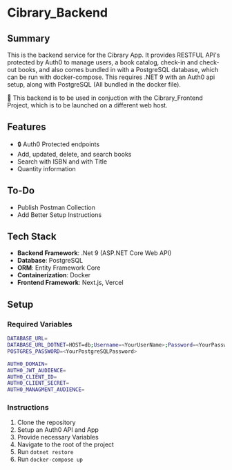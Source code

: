 # Cibrary_Backend

## Summary

This is the backend service for the Cibrary App. It provides RESTFUL APi's protected by Auth0 to manage users, a book catalog, check-in and check-out books, and also comes bundled in with a PostgreSQL database, which can be run with docker-compose. This requires .NET 9 with an Auth0 api setup, along with PostgreSQL (All bundled in the docker file).

:memo: This backend is to be used in conjuction with the Cibrary_Frontend Project, which is to be launched on a different web host.

## Features

- :lock: Auth0 Protected endpoints
- Add, updated, delete, and search books
- Search with ISBN and with Title
- Quantity information

## To-Do

- Publish Postman Collection
- Add Better Setup Instructions

## Tech Stack

- **Backend Framework**: .Net 9 (ASP.NET Core Web API)
- **Database**: PostgreSQL
- **ORM**: Entity Framework Core
- **Containerization**: Docker
- **Frontend Framework**: Next.js, Vercel

## Setup

### Required Variables

```bash
DATABASE_URL=
DATABASE_URL_DOTNET=HOST=db;Username=<YourUserName>;Password=<YourPassword>;Database=<YourDatabaseName>>
POSTGRES_PASSWORD=<YourPostgreSQLPassword>

AUTH0_DOMAIN=
AUTH0_JWT_AUDIENCE=
AUTH0_CLIENT_ID=
AUTH0_CLIENT_SECRET=
AUTH0_MANAGMENT_AUDIENCE=
```

### Instructions

1. Clone the repository
2. Setup an Auth0 API and App
3. Provide necessary Variables
4. Navigate to the root of the project
5. Run `dotnet restore`
6. Run `docker-compose up`
